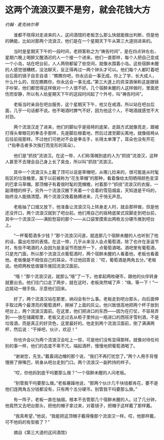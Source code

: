# 这两个流浪汉要不是穷，就会花钱大方

*约翰 · 麦克纳尔蒂*

　　谁都不晓得对走进来的人，这间酒馆的老板怎么那么快就能做出判断，但是他的确能，比如对那两个流浪汉，他们是在一个星期天下午从第三大道拐进来的。

　　当时是星期天下午的一段时间，老顾客称之为“祷告时间”，是在四点钟左右，星期六晚上喝醉又醒酒迟的人一个接一个进来。他们一直那样，每个人把自己变成一个小岛，站在吧台前，人人两侧都留了些空间，就像水围着小岛。这些宿醉未醒的人感觉很糟糕，没法聊天，反正得再过一两个钟头才可以。他们每个人都盯着吧台后面的镜子自言自语：“瞧瞧你吧，你永远会一事无成。你上了学，长大成人，什么什么的，现在瞧瞧你，你永远会一事无成。”第三大道上的资深酒保称这是跟镜子吵架，他们都觉得这样做对一个人很不好。几个宿醉未醒的人这样做时，里面悲伤而安静，所以有人给星期天下午的这段时间起了个外号，叫“祷告时间”。

　　老板当时亲自在吧台服务，这个星期天下午，他又在戒酒，所以站在吧台后面，几乎一句话都不说。他不喝酒时脾气不好，因为他这个人，不喝酒就感觉不大对劲。

　　两个流浪汉走了进来，他们的脚似乎是摇椅的底架，走路方式就像竞走，跟被打得头晕眼花的拳击手那样，先是脚后根着地，然后过渡至脚尖离地，就像摇椅从后往前摇那样。不过他们可绝对不会是拳击手，长得太单薄了，耳朵也没有开花（*指拳击者多次挨打而变形的耳朵）。

　　他们是“抓挠”流浪汉。在这一带，人们称落魄到底的人为“抓挠”流浪汉，这种人甚至不去理会自己身上长了臭虫，所以叫“抓挠”流浪汉。

　　其中一个流浪汉头上戴了顶可以说是草帽吧，从哪儿捡来的，很可能是从时髦街区的垃圾桶里，属于以前被称为“花生草帽”的那种，看着像给太阳晒得颜色变深的巴拿马草帽。那顶帽子有着很时髦的宽帽檐，衬着那个“抓挠”流浪汉的衣服，一副滑稽的样子。另外一个流浪汉腋下夹着一个合着的雪茄烟盒，天知道是干吗的，始终没人能搞清楚。两个流浪汉挽着胳膊进来，几乎悄无声息。

　　老板抽了口烟又放下，他准备让流浪汉马上转身走人时，就会那样做，但是他还没开口，两个流浪汉就到了吧台前。他们用自己的摇椅底架式双脚走到吧台前，其中一个流浪汉——满脸愁容的那个——从口袋里摸索出两枚五分硬币推到吧台上。

　　“一杯葡萄酒多少钱？”那个流浪汉问道，就连那几个宿醉未醒的人也听到了他的话，露出吃惊的表情。在这一带，几乎从来没人会点葡萄酒，除了也许在圣诞节时，有些不喝酒的人会因为是圣诞节而放开一下，点葡萄酒喝。酒吧里有葡萄酒，只是充门面，所以那个流浪汉点葡萄酒时，两个宿醉未醒的人看着他，老板也看着他。老板像是不相信自己的耳朵，不过他回答说：“哎，葡萄酒是两角五分。”老板说。他把两枚低值镍币推回流浪汉面前。

　　“哦！”那个流浪汉说，就那么“哦”了一下。他拿起两枚硬币，跟他的伙伴转身就要出去。他们往门口走了两步，就在这时，老板突然喊了声：“嗨，等一下！”一边晃动一根手指，示意他们回来。

　　好了，两个流浪汉站在那里，纳闷会有什么事。老板走到吧台那头，向后面伸手取过两个最漂亮的葡萄酒杯，擦掉了上面的灰尘。他兴致很高地把两个杯子放到吧台上，两个流浪汉面前。在这里，他们把进口的东西——因为在打仗，不容易弄到——放在储藏柜里，老板又走过去从柜子里拎出一瓶进口的西班牙雪利酒，不是垃圾酒，而是真正的好货色，这里最好的。他走到两个流浪汉面前，倒了满满两杯，然后说：“干掉吧，伙计，欢迎！”

　　你也许会以为两个流浪汉会吃上一惊，可是他们没有显得那样。就像对待任何别的事一样，他们的态度不卑不亢，端起酒杯，慢慢地把葡萄酒喝了。

　　“谢谢您，先生。”戴着阔边帽的那个说，“我们不再打扰您了。”两个人用手背慢慢擦了擦嘴巴，转身从吧台走到门口。两个流浪汉一副矜持的样子。

　　“哎，你他妈到底干吗要那么做？”一个宿醉未醒的人问老板。

　　“别管我干吗要那么做。”老板暴躁地说，“那两个伙计几千块钱都肯花，要不是他们连两角五分钱都没有，只有两个五分硬币。别管我干吗要那么做。”

　　有一阵子，老板一直在抽烟，根本不去管那几个宿醉未醒的人。过了几分钟，他竟然又去吧台那头，把他的帽子拿过来，对着镜子，把帽子这样戴了那样戴。

　　“我真希望，”他说，“我能把这顶帽子戴得像那个流浪汉一样。哎，他那样戴，可不他妈的有型极了？”

　　摘自《第三大道的这间酒馆》